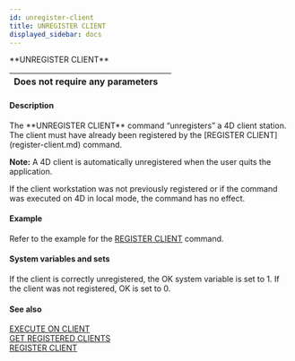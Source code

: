 ```yaml
---
id: unregister-client
title: UNREGISTER CLIENT
displayed_sidebar: docs
---
```


<!--REF #_command_.UNREGISTER CLIENT.Syntax-->**UNREGISTER CLIENT**<!-- END REF-->
<!--REF #_command_.UNREGISTER CLIENT.Params-->
| Does not require any parameters |  |
| --- | --- |

<!-- END REF-->

#### Description 

<!--REF #_command_.UNREGISTER CLIENT.Summary-->The **UNREGISTER CLIENT** command “unregisters” a 4D client station.<!-- END REF--> The client must have already been registered by the [REGISTER CLIENT](register-client.md) command. 

**Note:** A 4D client is automatically unregistered when the user quits the application. 

If the client workstation was not previously registered or if the command was executed on 4D in local mode, the command has no effect. 

#### Example 

Refer to the example for the [REGISTER CLIENT](register-client.md) command.

#### System variables and sets 

If the client is correctly unregistered, the OK system variable is set to 1\. If the client was not registered, OK is set to 0.

#### See also 

[EXECUTE ON CLIENT](execute-on-client.md)  
[GET REGISTERED CLIENTS](get-registered-clients.md)  
[REGISTER CLIENT](register-client.md)  
